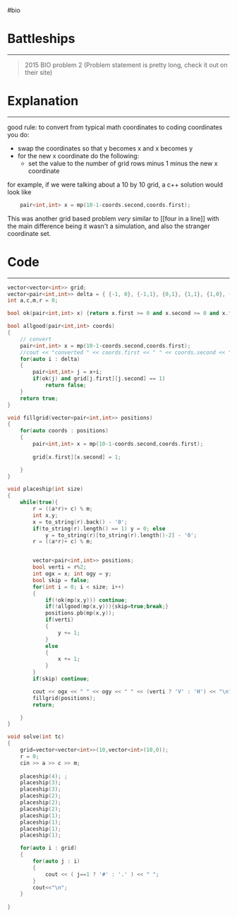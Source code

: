 #bio
# Battleships
---
> 2015 BIO problem 2
> (Problem statement is pretty long, check it out on their site)


# Explanation
---
good rule:
to convert from typical math coordinates to coding coordinates you do:

- swap the coordinates so that y becomes x and x becomes y
- for the new x coordinate do the following:
	- set the value to the number of grid rows minus 1 minus the new x coordinate

for example, if we were talking about a 10 by 10 grid, a c++ solution would look like
```cpp
	pair<int,int> x = mp(10-1-coords.second,coords.first);
```

This was another grid based problem *very* similar to [[four in a line]] with the main difference being it wasn't a simulation, and also the stranger coordinate set.


# Code
---
```cpp
vector<vector<int>> grid;
vector<pair<int,int>> delta = { {-1, 0}, {-1,1}, {0,1}, {1,1}, {1,0}, {1,-1}, {0,-1}, {-1,-1} };
int a,c,m,r = 0;

bool ok(pair<int,int> x) {return x.first >= 0 and x.second >= 0 and x.first < 10 and x.second < 10;}

bool allgood(pair<int,int> coords)
{
	// convert
	pair<int,int> x = mp(10-1-coords.second,coords.first);
	//cout << "converted " << coords.first << " " << coords.second << "  to   " << x.first << " " << x.second << endl;
	for(auto i : delta)
	{
		pair<int,int> j = x+i;
		if(ok(j) and grid[j.first][j.second] == 1)
			return false;
	}
	return true;
}

void fillgrid(vector<pair<int,int>> positions)
{
	for(auto coords : positions)
	{
		pair<int,int> x = mp(10-1-coords.second,coords.first);
		
		grid[x.first][x.second] = 1;

	}
}

void placeship(int size)
{
	while(true){
		r = ((a*r)+ c) % m;
		int x,y; 
		x = to_string(r).back() - '0';
		if(to_string(r).length() == 1) y = 0; else
			y = to_string(r)[to_string(r).length()-2] - '0';
		r = ((a*r)+ c) % m;


		vector<pair<int,int>> positions;
		bool verti = r%2;
		int ogx = x; int ogy = y;
		bool skip = false;
		for(int i = 0; i < size; i++)
		{
			if(!ok(mp(x,y))) continue;
			if(!allgood(mp(x,y))){skip=true;break;}
			positions.pb(mp(x,y));
			if(verti)
			{
				y += 1;
			}
			else
			{
				x += 1;
			}
		}
		if(skip) continue;

		cout << ogx << " " << ogy << " " << (verti ? 'V' : 'H') << "\n";
		fillgrid(positions);
		return;

	}
}

void solve(int tc)
{
	grid=vector<vector<int>>(10,vector<int>(10,0));
	r = 0;
	cin >> a >> c >> m;
	
	placeship(4); ;
	placeship(3);
	placeship(3);
	placeship(2);
	placeship(2);
	placeship(2);
	placeship(1);
	placeship(1);
	placeship(1);
	placeship(1);

	for(auto i : grid)
	{
		for(auto j : i)
		{
			cout << ( j==1 ? '#' : '.' ) << " ";
		}
		cout<<"\n";
	}
	
}
```